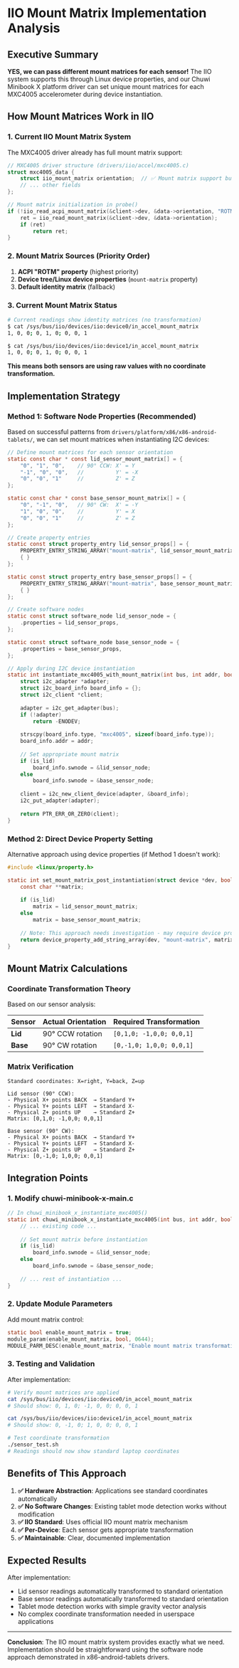 # IIO Mount Matrix Implementation Analysis

## Executive Summary

**YES, we can pass different mount matrices for each sensor!** The IIO system supports this through Linux device properties, and our Chuwi Minibook X platform driver can set unique mount matrices for each MXC4005 accelerometer during device instantiation.

## How Mount Matrices Work in IIO

### 1. **Current IIO Mount Matrix System**

The MXC4005 driver already has full mount matrix support:

```c
// MXC4005 driver structure (drivers/iio/accel/mxc4005.c)
struct mxc4005_data {
    struct iio_mount_matrix orientation;  // ✅ Mount matrix support built-in
    // ... other fields
};

// Mount matrix initialization in probe()
if (!iio_read_acpi_mount_matrix(&client->dev, &data->orientation, "ROTM")) {
    ret = iio_read_mount_matrix(&client->dev, &data->orientation);
    if (ret)
        return ret;
}
```

### 2. **Mount Matrix Sources (Priority Order)**

1. **ACPI "ROTM" property** (highest priority)
2. **Device tree/Linux device properties** (`mount-matrix` property)
3. **Default identity matrix** (fallback)

### 3. **Current Mount Matrix Status**

```bash
# Current readings show identity matrices (no transformation)
$ cat /sys/bus/iio/devices/iio:device0/in_accel_mount_matrix
1, 0, 0; 0, 1, 0; 0, 0, 1

$ cat /sys/bus/iio/devices/iio:device1/in_accel_mount_matrix  
1, 0, 0; 0, 1, 0; 0, 0, 1
```

**This means both sensors are using raw values with no coordinate transformation.**

## Implementation Strategy

### **Method 1: Software Node Properties (Recommended)**

Based on successful patterns from `drivers/platform/x86/x86-android-tablets/`, we can set mount matrices when instantiating I2C devices:

```c
// Define mount matrices for each sensor orientation
static const char * const lid_sensor_mount_matrix[] = {
    "0", "1", "0",    // 90° CCW: X' = Y
    "-1", "0", "0",   //          Y' = -X  
    "0", "0", "1"     //          Z' = Z
};

static const char * const base_sensor_mount_matrix[] = {
    "0", "-1", "0",   // 90° CW:  X' = -Y
    "1", "0", "0",    //          Y' = X
    "0", "0", "1"     //          Z' = Z  
};

// Create property entries
static const struct property_entry lid_sensor_props[] = {
    PROPERTY_ENTRY_STRING_ARRAY("mount-matrix", lid_sensor_mount_matrix),
    { }
};

static const struct property_entry base_sensor_props[] = {
    PROPERTY_ENTRY_STRING_ARRAY("mount-matrix", base_sensor_mount_matrix),
    { }
};

// Create software nodes
static const struct software_node lid_sensor_node = {
    .properties = lid_sensor_props,
};

static const struct software_node base_sensor_node = {
    .properties = base_sensor_props,
};

// Apply during I2C device instantiation
static int instantiate_mxc4005_with_mount_matrix(int bus, int addr, bool is_lid) {
    struct i2c_adapter *adapter;
    struct i2c_board_info board_info = {};
    struct i2c_client *client;
    
    adapter = i2c_get_adapter(bus);
    if (!adapter)
        return -ENODEV;
        
    strscpy(board_info.type, "mxc4005", sizeof(board_info.type));
    board_info.addr = addr;
    
    // Set appropriate mount matrix
    if (is_lid)
        board_info.swnode = &lid_sensor_node;
    else
        board_info.swnode = &base_sensor_node;
    
    client = i2c_new_client_device(adapter, &board_info);
    i2c_put_adapter(adapter);
    
    return PTR_ERR_OR_ZERO(client);
}
```

### **Method 2: Direct Device Property Setting**

Alternative approach using device properties (if Method 1 doesn't work):

```c
#include <linux/property.h>

static int set_mount_matrix_post_instantiation(struct device *dev, bool is_lid) {
    const char **matrix;
    
    if (is_lid)
        matrix = lid_sensor_mount_matrix;
    else
        matrix = base_sensor_mount_matrix;
        
    // Note: This approach needs investigation - may require device property manipulation
    return device_property_add_string_array(dev, "mount-matrix", matrix, 9);
}
```

## Mount Matrix Calculations

### **Coordinate Transformation Theory**

Based on our sensor analysis:

| Sensor | Actual Orientation | Required Transformation |
|--------|-------------------|-------------------------|
| **Lid** | 90° CCW rotation | `[0,1,0; -1,0,0; 0,0,1]` |
| **Base** | 90° CW rotation | `[0,-1,0; 1,0,0; 0,0,1]` |

### **Matrix Verification**

```
Standard coordinates: X=right, Y=back, Z=up

Lid sensor (90° CCW):
- Physical X+ points BACK  → Standard Y+ 
- Physical Y+ points LEFT  → Standard X-
- Physical Z+ points UP    → Standard Z+
Matrix: [0,1,0; -1,0,0; 0,0,1]

Base sensor (90° CW):  
- Physical X+ points BACK  → Standard Y+
- Physical Y+ points LEFT  → Standard X-  
- Physical Z+ points UP    → Standard Z+
Matrix: [0,-1,0; 1,0,0; 0,0,1]
```

## Integration Points

### **1. Modify chuwi-minibook-x-main.c**

```c
// In chuwi_minibook_x_instantiate_mxc4005()
static int chuwi_minibook_x_instantiate_mxc4005(int bus, int addr, bool is_lid) {
    // ... existing code ...
    
    // Set mount matrix before instantiation
    if (is_lid)
        board_info.swnode = &lid_sensor_node;
    else  
        board_info.swnode = &base_sensor_node;
        
    // ... rest of instantiation ...
}
```

### **2. Update Module Parameters**

Add mount matrix control:

```c
static bool enable_mount_matrix = true;
module_param(enable_mount_matrix, bool, 0644);
MODULE_PARM_DESC(enable_mount_matrix, "Enable mount matrix transformation (default: true)");
```

### **3. Testing and Validation**

After implementation:

```bash
# Verify mount matrices are applied
cat /sys/bus/iio/devices/iio:device0/in_accel_mount_matrix
# Should show: 0, 1, 0; -1, 0, 0; 0, 0, 1

cat /sys/bus/iio/devices/iio:device1/in_accel_mount_matrix  
# Should show: 0, -1, 0; 1, 0, 0; 0, 0, 1

# Test coordinate transformation
./sensor_test.sh
# Readings should now show standard laptop coordinates
```

## Benefits of This Approach

1. **✅ Hardware Abstraction**: Applications see standard coordinates automatically
2. **✅ No Software Changes**: Existing tablet mode detection works without modification  
3. **✅ IIO Standard**: Uses official IIO mount matrix mechanism
4. **✅ Per-Device**: Each sensor gets appropriate transformation
5. **✅ Maintainable**: Clear, documented implementation

## Expected Results

After implementation:
- Lid sensor readings automatically transformed to standard orientation
- Base sensor readings automatically transformed to standard orientation  
- Tablet mode detection works with simple gravity vector analysis
- No complex coordinate transformation needed in userspace applications

---

**Conclusion**: The IIO mount matrix system provides exactly what we need. Implementation should be straightforward using the software node approach demonstrated in x86-android-tablets drivers.